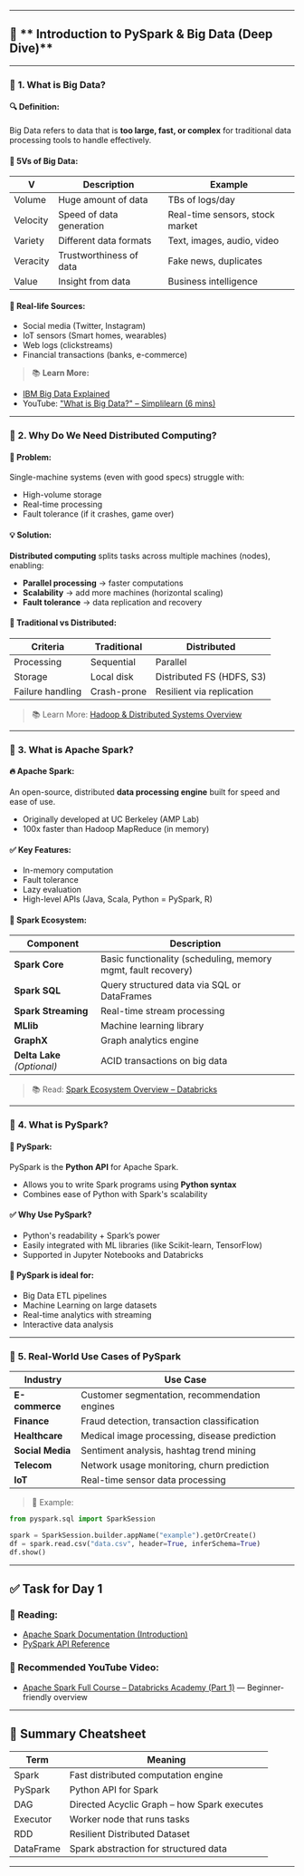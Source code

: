 
---

## 📘 ** Introduction to PySpark & Big Data (Deep Dive)**

---

### 🔹 **1. What is Big Data?**

#### 🔍 Definition:

Big Data refers to data that is **too large, fast, or complex** for traditional data processing tools to handle effectively.

#### 📏 5Vs of Big Data:

| V        | Description              | Example                         |
| -------- | ------------------------ | ------------------------------- |
| Volume   | Huge amount of data      | TBs of logs/day                 |
| Velocity | Speed of data generation | Real-time sensors, stock market |
| Variety  | Different data formats   | Text, images, audio, video      |
| Veracity | Trustworthiness of data  | Fake news, duplicates           |
| Value    | Insight from data        | Business intelligence           |

#### 🔧 Real-life Sources:

* Social media (Twitter, Instagram)
* IoT sensors (Smart homes, wearables)
* Web logs (clickstreams)
* Financial transactions (banks, e-commerce)

> 📚 **Learn More:**

* [IBM Big Data Explained](https://www.ibm.com/analytics/hadoop/big-data-analytics)
* YouTube: ["What is Big Data?" – Simplilearn (6 mins)](https://www.youtube.com/watch?v=Ei3f5v4lYgI)

---

### 🔹 **2. Why Do We Need Distributed Computing?**

#### 🧠 Problem:

Single-machine systems (even with good specs) struggle with:

* High-volume storage
* Real-time processing
* Fault tolerance (if it crashes, game over)

#### 💡 Solution:

**Distributed computing** splits tasks across multiple machines (nodes), enabling:

* **Parallel processing** → faster computations
* **Scalability** → add more machines (horizontal scaling)
* **Fault tolerance** → data replication and recovery

#### 🔄 Traditional vs Distributed:

| Criteria         | Traditional | Distributed               |
| ---------------- | ----------- | ------------------------- |
| Processing       | Sequential  | Parallel                  |
| Storage          | Local disk  | Distributed FS (HDFS, S3) |
| Failure handling | Crash-prone | Resilient via replication |

> 📚 Learn More: [Hadoop & Distributed Systems Overview](https://hadoop.apache.org/docs/r1.2.1/introduction.html)

---

### 🔹 **3. What is Apache Spark?**

#### 🔥 Apache Spark:

An open-source, distributed **data processing engine** built for speed and ease of use.

* Originally developed at UC Berkeley (AMP Lab)
* 100x faster than Hadoop MapReduce (in memory)

#### ✅ Key Features:

* In-memory computation
* Fault tolerance
* Lazy evaluation
* High-level APIs (Java, Scala, Python = PySpark, R)

#### 🧱 Spark Ecosystem:

| Component                   | Description                                                   |
| --------------------------- | ------------------------------------------------------------- |
| **Spark Core**              | Basic functionality (scheduling, memory mgmt, fault recovery) |
| **Spark SQL**               | Query structured data via SQL or DataFrames                   |
| **Spark Streaming**         | Real-time stream processing                                   |
| **MLlib**                   | Machine learning library                                      |
| **GraphX**                  | Graph analytics engine                                        |
| **Delta Lake** *(Optional)* | ACID transactions on big data                                 |

> 📚 Read: [Spark Ecosystem Overview – Databricks](https://www.databricks.com/glossary/what-is-apache-spark)

---

### 🔹 **4. What is PySpark?**

#### 🐍 PySpark:

PySpark is the **Python API** for Apache Spark.

* Allows you to write Spark programs using **Python syntax**
* Combines ease of Python with Spark's scalability

#### ✅ Why Use PySpark?

* Python's readability + Spark’s power
* Easily integrated with ML libraries (like Scikit-learn, TensorFlow)
* Supported in Jupyter Notebooks and Databricks

#### 🔁 PySpark is ideal for:

* Big Data ETL pipelines
* Machine Learning on large datasets
* Real-time analytics with streaming
* Interactive data analysis

---

### 🔹 **5. Real-World Use Cases of PySpark**

| Industry         | Use Case                                      |
| ---------------- | --------------------------------------------- |
| **E-commerce**   | Customer segmentation, recommendation engines |
| **Finance**      | Fraud detection, transaction classification   |
| **Healthcare**   | Medical image processing, disease prediction  |
| **Social Media** | Sentiment analysis, hashtag trend mining      |
| **Telecom**      | Network usage monitoring, churn prediction    |
| **IoT**          | Real-time sensor data processing              |

> 🧠 Example:

```python
from pyspark.sql import SparkSession

spark = SparkSession.builder.appName("example").getOrCreate()
df = spark.read.csv("data.csv", header=True, inferSchema=True)
df.show()
```

---

## ✅ Task for Day 1

### 📘 Reading:

* [Apache Spark Documentation (Introduction)](https://spark.apache.org/docs/latest/)
* [PySpark API Reference](https://spark.apache.org/docs/latest/api/python/index.html)

### 🎥 Recommended YouTube Video:

* [Apache Spark Full Course – Databricks Academy (Part 1)](https://www.youtube.com/watch?v=_C8kWso4ne4) — Beginner-friendly overview

---

## 📌 Summary Cheatsheet

| Term      | Meaning                                     |
| --------- | ------------------------------------------- |
| Spark     | Fast distributed computation engine         |
| PySpark   | Python API for Spark                        |
| DAG       | Directed Acyclic Graph – how Spark executes |
| Executor  | Worker node that runs tasks                 |
| RDD       | Resilient Distributed Dataset               |
| DataFrame | Spark abstraction for structured data       |

---
